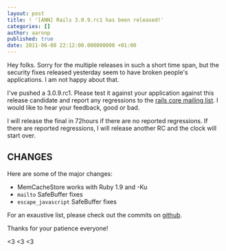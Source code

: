 ```yaml
---
layout: post
title: ! '[ANN] Rails 3.0.9.rc1 has been released!'
categories: []
author: aaronp
published: true
date: 2011-06-08 22:12:00.000000000 +01:00
---
```

Hey folks.  Sorry for the multiple releases in such a short time span, but the security fixes released yesterday seem to have broken people's applications.  I am not happy about that.

I've pushed a 3.0.9.rc1.  Please test it against your application against this release candidate and report any regressions to the [rails core mailing list](http://groups.google.com/group/rubyonrails-core).  I would like to hear your feedback, good or bad.

I will release the final in 72hours if there are no reported regressions.  If there are reported regressions, I will release another RC and the clock will start over.

## CHANGES

Here are some of the major changes:

* MemCacheStore works with Ruby 1.9 and -Ku
* `mailto` SafeBuffer fixes
* `escape_javascript` SafeBuffer fixes

For an exaustive list, please check out the commits on [github](https://github.com/rails/rails/compare/v3.0.8...v3.0.9.rc1).

Thanks for your patience everyone!

<3 <3 <3